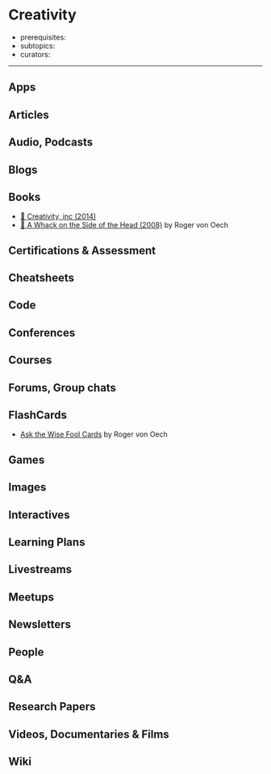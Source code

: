# Creativity
- prerequisites:
- subtopics:
- curators:

------

## Apps



## Articles

## Audio, Podcasts

## Blogs

## Books

- [📕 Creativity, inc (2014)](http://www.goodreads.com/book/show/18077903-creativity-inc)
- [📕 A Whack on the Side of the Head (2008)](https://www.amazon.in/Whack-Side-Head-Roger-Oech/dp/0446404667/) by Roger von Oech

## Certifications & Assessment

## Cheatsheets

## Code

## Conferences

## Courses

## Forums, Group chats

## FlashCards

- [Ask the Wise Fool Cards](https://www.amazon.in/Ask-Wise-Fool-Roger-Oech/dp/1572819553/) by Roger von Oech

## Games

## Images

## Interactives

## Learning Plans

## Livestreams

## Meetups

## Newsletters

## People

## Q&A

## Research Papers

## Videos, Documentaries & Films

## Wiki
